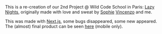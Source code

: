 This is a re-creation of our 2nd Project @ Wild Code School in Paris: [Lazy Nights](https://github.com/Eti-Fromentin/Lazy_Nigths_front), originally made with love and sweat by [Sophie](https://github.com/sophielepert) [Vincenzo](https://github.com/Vinz19) and me. 

This was made with [Next.js](https://nextjs.org/), some bugs disappeared, some new appeared. 
The (almost) final product can be seen [here](https://lazy-nights.vercel.app/) (mobile only).
